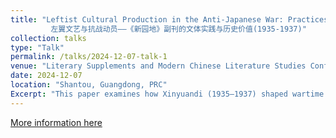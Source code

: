 ```yaml
---
title: "Leftist Cultural Production in the Anti-Japanese War: Practices and Paradoxes of the Xinyuandi Literary Supplement (1935-1937)    
         左翼文艺与抗战动员——《新园地》副刊的文体实践与历史价值(1935-1937)"
collection: talks
type: "Talk"
permalink: /talks/2024-12-07-talk-1
venue: "Literary Supplements and Modern Chinese Literature Studies Conference Forum"
date: 2024-12-07
location: "Shantou, Guangdong, PRC"
Excerpt: "This paper examines how Xinyuandi (1935–1937) shaped wartime discourse through political essays (e.g., "Anti-Traitor Movement"), literary trauma narratives, and artistic criticism, fostering national unity while critiquing artistic limitations. It contextualizes leftist cultural politics and contemporary social responsibilities.This article has been included in the monograph "Chinese Literary Supplement and Modern Chinese Literature" "
---
```


[More information here](https://zenodo.org/records/15378243)


